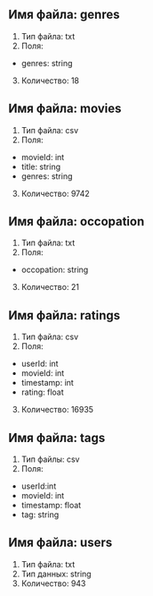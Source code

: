 ## Имя файла: genres
1. Тип файла: txt
2. Поля: 
 - genres: string
3. Количество: 18

## Имя файла: movies
1. Тип файла: csv
2. Поля: 
 - movieId: int
 - title: string 
 - genres: string
3. Количество: 9742

## Имя файла: occopation
1. Тип файла: txt
2. Поля:
 - occopation: string
3. Количество: 21

## Имя файла: ratings
1. Тип файла: csv
2. Поля:
 - userId: int
 - movieId: int
 - timestamp: int
 - rating: float
3. Количество: 16935

## Имя файла: tags
1. Тип файлы: csv
2. Поля: 
 - userId:int
 - movieId: int
 - timestamp: float
 - tag: string

## Имя файла: users
1. Тип файла: txt
2. Тип данных: string
3. Количество: 943


